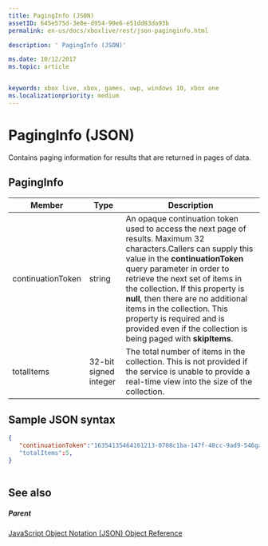 ```yaml
---
title: PagingInfo (JSON)
assetID: 645e575d-3e8e-d954-90e6-e51dd83da93b
permalink: en-us/docs/xboxlive/rest/json-paginginfo.html

description: ' PagingInfo (JSON)'

ms.date: 10/12/2017
ms.topic: article


keywords: xbox live, xbox, games, uwp, windows 10, xbox one
ms.localizationpriority: medium
---
```



# PagingInfo (JSON)
Contains paging information for results that are returned in pages of data. 
<a id="ID4EN"></a>

 
## PagingInfo
 
| Member| Type| Description| 
| --- | --- | --- | 
| continuationToken| string| An opaque continuation token used to access the next page of results. Maximum 32 characters.Callers can supply this value in the <b>continuationToken</b> query parameter in order to retrieve the next set of items in the collection. If this property is <b>null</b>, then there are no additional items in the collection. This property is required and is provided even if the collection is being paged with <b>skipItems</b>.| 
| totalItems| 32-bit signed integer| The total number of items in the collection. This is not provided if the service is unable to provide a real-time view into the size of the collection.| 
  
<a id="ID4E4B"></a>

 
## Sample JSON syntax
 

```json
{
   "continuationToken":"16354135464161213-0708c1ba-147f-48cc-9ad9-546gaadg648"
   "totalItems":5,
}
    
```

  
<a id="ID4EGC"></a>

 
## See also
 
<a id="ID4EIC"></a>

 
##### Parent 

[JavaScript Object Notation (JSON) Object Reference](atoc-xboxlivews-reference-json.md)

   
